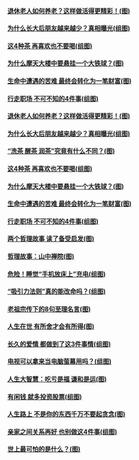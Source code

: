 #### [退休老人如何养老？这样做活得更精彩！(图)](../pages/p8/994656.md?t=01120706) 
#### [为什么长大后朋友越来越少？真相曝光(组图)](../pages/p8/994659.md?t=01120706) 
#### [这4种茶 再喜欢也不要喝(组图)](../pages/p8/994708.md?t=01120706) 
#### [为什么摩天大楼中要悬挂一个大铁球？(图)](../pages/p8/994529.md?t=01120706) 
#### [生命中遭遇的苦难 最终会转化为一笔财富(图)](../pages/p8/994409.md?t=01120706) 
#### [行走职场 不可不知的4件事(组图)](../pages/p8/993889.md?t=01120706) 
#### [退休老人如何养老？这样做活得更精彩！(图)](../pages/p8/994656.md?t=01120706) 
#### [为什么长大后朋友越来越少？真相曝光(组图)](../pages/p8/994659.md?t=01120706) 
#### [“洗茶 醒茶 润茶”究竟有什么不同？(图)](../pages/p8/994405.md?t=01120706) 
#### [这4种茶 再喜欢也不要喝(组图)](../pages/p8/994708.md?t=01120706) 
#### [为什么摩天大楼中要悬挂一个大铁球？(图)](../pages/p8/994529.md?t=01120706) 
#### [生命中遭遇的苦难 最终会转化为一笔财富(图)](../pages/p8/994409.md?t=01120706) 
#### [行走职场 不可不知的4件事(组图)](../pages/p8/993889.md?t=01120706) 
#### [两个哲理故事 读了备受启发(图)](../pages/p8/994426.md?t=01120706) 
#### [哲理故事：山中禅院(图)](../pages/p8/994238.md?t=01120706) 
#### [危险！睡觉“手机放床上”充电(组图)](../pages/p8/994265.md?t=01120706) 
#### [“吸引力法则”真的能改命吗？(组图)](../pages/p8/993888.md?t=01120706) 
#### [老祖宗传下的8句至理名言(图)](../pages/p8/994354.md?t=01120706) 
#### [人生在世 有所舍才会有所得(图)](../pages/p8/993764.md?t=01120706) 
#### [长久的爱情 都做到了这3件事情(组图)](../pages/p8/993883.md?t=01120706) 
#### [电视可以拿来当电脑萤幕用吗？(组图)](../pages/p8/994346.md?t=01120706) 
#### [人生大智慧：吃亏是福 谦和是运(图)](../pages/p8/994217.md?t=01120706) 
#### [有闲钱 就多投资股票(组图)](../pages/p8/994210.md?t=01120706) 
#### [人生路上 不是你的东西千万不要起贪念(图)](../pages/p8/994389.md?t=01120706) 
#### [亲家之间关系再好 也别做这4件事(组图)](../pages/p8/993885.md?t=01120706) 
#### [世上最可怕的是什么？(图)](../pages/p8/993887.md?t=01120706) 
